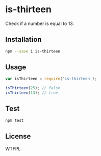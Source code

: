 # is-thirteen

Check if a number is equal to 13.

## Installation

```sh
npm --save i is-thirteen
```

## Usage

```javascript
var isThirteen = require('is-thirteen');

isThirteen(25); // false
isThirteen(13); // true
```

## Test

```javascript
npm test
```

## License

WTFPL
